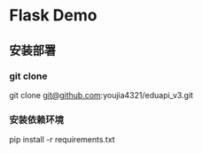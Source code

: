 # Flask Demo
## 安装部署
### git clone
git clone git@github.com:youjia4321/eduapi_v3.git
### 安装依赖环境
pip install -r requirements.txt
